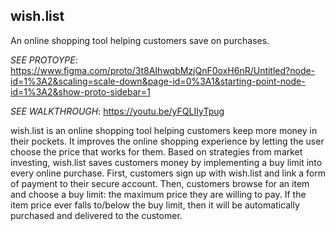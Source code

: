 ## wish.list  
An online shopping tool helping customers save on purchases.

_SEE PROTOYPE_: https://www.figma.com/proto/3t8AIhwqbMzjQnF0oxH6nR/Untitled?node-id=1%3A2&scaling=scale-down&page-id=0%3A1&starting-point-node-id=1%3A2&show-proto-sidebar=1

_SEE WALKTHROUGH_: https://youtu.be/yFQLIIyTpug

wish.list is an online shopping tool helping customers keep more money in their pockets. It improves the online shopping experience by letting the user choose the price that works for them. Based on strategies from market investing, wish.list saves customers money by implementing a buy limit into every online purchase. First, customers sign up with wish.list and link a form of payment to their secure account. Then, customers browse for an item and choose a buy limit: the maximum price they are willing to pay. If the item price ever falls to/below the buy limit, then it will be automatically purchased and delivered to the customer.
